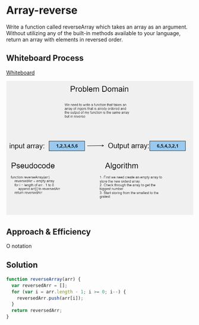 # Array-reverse

Write a function called reverseArray which takes an array as an argument. Without utilizing any of the built-in methods available to your language, return an array with elements in reversed order.

## Whiteboard Process

[Whiteboard](https://alqudscollege-my.sharepoint.com/:wb:/g/personal/23037632_student_ltuc_com/ESXFp0uvw5NKjvfRYTm65cYB6mGAMSjogNsLGooECltetw?e=kwzEYt)

![IMAGE_DESCRIPTION](../images/Array-reverse.png)

## Approach & Efficiency

O notation

## Solution

```javascript
function reverseArray(arr) {
  var reversedArr = [];
  for (var i = arr.length - 1; i >= 0; i--) {
    reversedArr.push(arr[i]);
  }
  return reversedArr;
}
```

<!-- Show how to run your code, and examples of it in action -->
